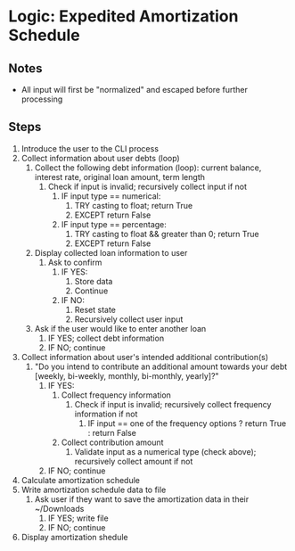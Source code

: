 # Logic: Expedited Amortization Schedule

## Notes

* All input will first be "normalized" and escaped before further processing

## Steps

1. Introduce the user to the CLI process
2. Collect information about user debts (loop)
    1. Collect the following debt information (loop): current balance, interest rate, original loan amount, term length
        1. Check if input is invalid; recursively collect input if not
            1. IF input type == numerical:
                1. TRY casting to float; return True
                1. EXCEPT return False
            2. IF input type == percentage:
                1. TRY casting to float && greater than 0; return True
                2. EXCEPT return False
    2. Display collected loan information to user
        1. Ask to confirm
            1. IF YES:
                1. Store data
                2. Continue
            2. IF NO:
                1. Reset state
                1. Recursively collect user input
    3. Ask if the user would like to enter another loan 
        1. IF YES; collect debt information
        2. IF NO; continue
3. Collect information about user's intended additional contribution(s)
    1. "Do you intend to contribute an additional amount towards your debt \[weekly, bi-weekly, monthly, bi-monthly, yearly]?"
        1. IF YES:
            1. Collect frequency information
                1. Check if input is invalid; recursively collect frequency information if not 
                    1. IF input == one of the frequency options ? return True : return False
            1. Collect contribution amount
                1. Validate input as a numerical type (check above); recursively collect amount if not
        2. IF NO; continue
4. Calculate amortization schedule
5. Write amortization schedule data to file
    1. Ask user if they want to save the amortization data in their ~/Downloads
        1. IF YES; write file
        2. IF NO; continue
5. Display amortization shedule
